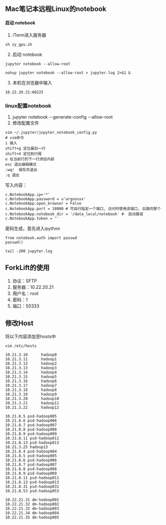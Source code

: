 ## Mac笔记本远程Linux的notebook
#### 启动 notebook
1. iTerm进入服务器
```
sh zy_gpu.sh
```
2. 启动 notebook
````
jupyter notebook --allow-root

nohup jupyter notebook --allow-root > jupyter.log 2>&1 &
````
3. 本机在浏览器中输入
```
10.22.20.21:60225
```

### linux配置notebook
1.  jupyter notebook --generate-config --allow-root
2. 修改配置文件
```
vim ~/.jupyter/jupyter_notebook_config.py
# vim命令
i 插入
shift+g 定位最后一行
shift+4 定位到行尾
o 在当前行的下一行添加内容
esc 退出编辑模式
:wq!  保存并退出
:q 退出
```

写入内容：
```
c.NotebookApp.ip='*'
c.NotebookApp.password = u'argonxxx'
c.NotebookApp.open_browser = False
c.NotebookApp.port = 18000 # 可自行指定一个端口, 访问时使用该端口, 后面的那个
c.NotebookApp.notebook_dir = '/data_local/notebook' #  启动路径
c.NotebookApp.token = ''
```
	
密码生成，首先进入ipython
```
from notebook.auth import passwd
passwd()
```

```
tail -200 jupyter.log
```

## ForkLift的使用
1. 协议：SFTP
2. 服务器：10.22.20.21
3. 用户名：root
4. 密码：1
5. 端口：50333

## 修改Host

将以下内容添加至hosts中
```
vim /etc/hosts
```

```
10.21.3.10      hadoop0
10.21.3.11      hadoop1
10.21.3.12      hadoop2
10.21.3.13      hadoop3
10.21.3.14      hadoop4
10.21.3.15      hadoop5
10.21.3.16      hadoop6
10.21.3.17      hadoop7
10.21.3.18      hadoop8
10.21.3.19      hadoop9
10.21.3.20      hadoop10
10.21.3.21      hadoop11
10.21.3.22      hadoop12

10.21.8.5 psd-hadoop005
10.21.8.6 psd-hadoop006
10.21.8.7 psd-hadoop007
10.21.8.8 psd-hadoop008
10.21.8.9 psd-hadoop009
10.21.8.11 psd-hadoop011
10.21.8.13 psd-hadoop013
10.21.3.25 hadoop13
10.21.8.4 psd-hadoop004
10.21.8.5 psd-hadoop005
10.21.8.6 psd-hadoop006
10.21.8.7 psd-hadoop007
10.21.8.8 psd-hadoop008
10.21.8.9 psd-hadoop009
10.21.8.11 psd-hadoop011
10.21.8.13 psd-hadoop013
10.21.8.31 psd-hadoop031
10.21.8.53 psd-hadoop053

10.22.21.31 dm-hadoop001
10.22.21.32 dm-hadoop002
10.22.21.33 dm-hadoop003
10.22.21.34 dm-hadoop004 
10.22.21.35 dm-hadoop005
```